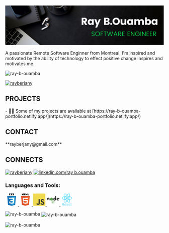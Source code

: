![logo](https://github.com/Ray-B-Ouamba/Ray-B-Ouamba/blob/main/gitHub%20Banner.png)

<p> A passionate Remote Software Enginner from Montreal. I'm inspired and motivated by the ability of technology to effect positive change inspires and motivates me.
</p>

<p align="left"> <img src="https://komarev.com/ghpvc/?username=ray-b-ouamba&label=Profile%20views&color=0e75b6&style=flat" alt="ray-b-ouamba" /> </p>

<p align="left"> <a href="https://twitter.com/rayberjany" target="blank"><img src="https://img.shields.io/twitter/follow/rayberjany?logo=twitter&style=for-the-badge" alt="rayberjany" /></a> </p>

<h2> PROJECTS</h2>
- 👨‍💻 Some of my projects are available at [https://ray-b-ouamba-portfolio.netlify.app/](https://ray-b-ouamba-portfolio.netlify.app/)

<h2>CONTACT</h2>
**rayberjany@gmail.com**

<h2>CONNECTS</h2>
<p align="left">
<a href="https://twitter.com/rayberjany" target="blank"><img align="center" src="https://raw.githubusercontent.com/rahuldkjain/github-profile-readme-generator/master/src/images/icons/Social/twitter.svg" alt="rayberjany" height="30" width="40" /></a>
<a href="https://linkedin.com/in/linkedin.com/ray b.ouamba" target="blank"><img align="center" src="https://raw.githubusercontent.com/rahuldkjain/github-profile-readme-generator/master/src/images/icons/Social/linked-in-alt.svg" alt="linkedin.com/ray b.ouamba" height="30" width="40" /></a>
</p>

<h3 align="left">Languages and Tools:</h3>
<p align="left"> <a href="https://www.w3schools.com/css/" target="_blank" rel="noreferrer"> <img src="https://raw.githubusercontent.com/devicons/devicon/master/icons/css3/css3-original-wordmark.svg" alt="css3" width="40" height="40"/> </a> <a href="https://www.w3.org/html/" target="_blank" rel="noreferrer"> <img src="https://raw.githubusercontent.com/devicons/devicon/master/icons/html5/html5-original-wordmark.svg" alt="html5" width="40" height="40"/> </a> <a href="https://developer.mozilla.org/en-US/docs/Web/JavaScript" target="_blank" rel="noreferrer"> <img src="https://raw.githubusercontent.com/devicons/devicon/master/icons/javascript/javascript-original.svg" alt="javascript" width="40" height="40"/> </a> <a href="https://nodejs.org" target="_blank" rel="noreferrer"> <img src="https://raw.githubusercontent.com/devicons/devicon/master/icons/nodejs/nodejs-original-wordmark.svg" alt="nodejs" width="40" height="40"/> </a> <a href="https://reactjs.org/" target="_blank" rel="noreferrer"> <img src="https://raw.githubusercontent.com/devicons/devicon/master/icons/react/react-original-wordmark.svg" alt="react" width="40" height="40"/> </a> </p>

<p><img align="left" src="https://github-readme-stats.vercel.app/api/top-langs?username=ray-b-ouamba&show_icons=true&locale=en&layout=compact" alt="ray-b-ouamba" /></p>

<p>&nbsp;<img align="center" src="https://github-readme-stats.vercel.app/api?username=ray-b-ouamba&show_icons=true&locale=en" alt="ray-b-ouamba" /></p>

<p><img align="center" src="https://github-readme-streak-stats.herokuapp.com/?user=ray-b-ouamba&" alt="ray-b-ouamba" /></p>
